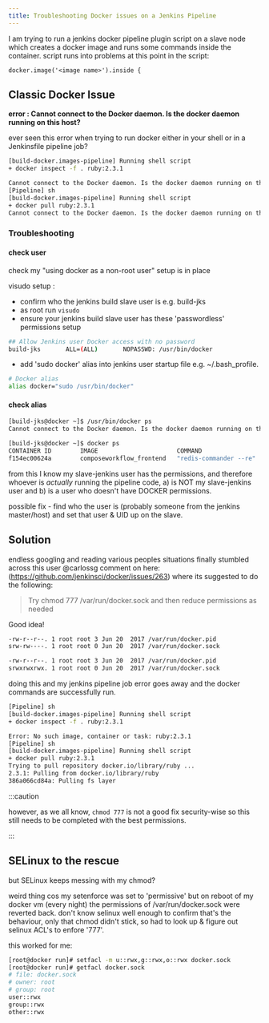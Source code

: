 ```yaml
---
title: Troubleshooting Docker issues on a Jenkins Pipeline
---
```



I am trying to run a jenkins docker pipeline plugin script on a slave node which creates a docker image and runs some commands inside the container. script runs into problems at this point in the script:

`docker.image('<image name>').inside {`

## Classic Docker Issue

**error : Cannot connect to the Docker daemon. Is the docker daemon running on this host?**

ever seen this error when trying to run docker either in your shell or in a Jenkinsfile pipeline job?

```bash
[build-docker.images-pipeline] Running shell script
+ docker inspect -f . ruby:2.3.1

Cannot connect to the Docker daemon. Is the docker daemon running on this host?
[Pipeline] sh
[build-docker.images-pipeline] Running shell script
+ docker pull ruby:2.3.1
Cannot connect to the Docker daemon. Is the docker daemon running on this host?
```

### Troubleshooting

#### check user

check my "using docker as a non-root user" setup is in place

visudo setup :

* confirm who the jenkins build slave user is e.g. build-jks
* as root run `visudo`
* ensure your jenkins build slave user has these 'passwordless' permissions setup

```bash
## Allow Jenkins user Docker access with no password
build-jks       ALL=(ALL)       NOPASSWD: /usr/bin/docker
```

* add 'sudo docker' alias into jenkins user startup file e.g. ~/.bash_profile.

```bash
# Docker alias
alias docker="sudo /usr/bin/docker"
```

#### check alias

```bash
[build-jks@docker ~]$ /usr/bin/docker ps
Cannot connect to the Docker daemon. Is the docker daemon running on this host?

[build-jks@docker ~]$ docker ps
CONTAINER ID        IMAGE                      COMMAND                  CREATED             STATUS                          PORTS                    NAMES
f154ec00624a        composeworkflow_frontend   "redis-commander --re"   2 weeks ago         Up Less than a second           0.0.0.0:8081->8081/tcp   composeworkflow_frontend_
```

from this I know my slave-jenkins user has the permissions, and therefore whoever is _actually_ running the pipeline code, a) is NOT my slave-jenkins user and b) is a user who doesn't have DOCKER permissions.

possible fix - find who the user is (probably someone from the jenkins master/host) and set that user & UID up on the slave.

## Solution

endless googling and reading various peoples situations finally stumbled across this user @carlossg comment on here: (https://github.com/jenkinsci/docker/issues/263) where its suggested to do the following:

>Try chmod 777 /var/run/docker.sock and then reduce permissions as needed

Good idea!

```bash
-rw-r--r--. 1 root root 3 Jun 20  2017 /var/run/docker.pid
srw-rw----. 1 root root 0 Jun 20  2017 /var/run/docker.sock
```

```bash
-rw-r--r--. 1 root root 3 Jun 20  2017 /var/run/docker.pid
srwxrwxrwx. 1 root root 0 Jun 20  2017 /var/run/docker.sock
```

doing this and my jenkins pipeline job error goes away and the docker commands are successfully run.

```bash
[Pipeline] sh
[build-docker.images-pipeline] Running shell script
+ docker inspect -f . ruby:2.3.1

Error: No such image, container or task: ruby:2.3.1
[Pipeline] sh
[build-docker.images-pipeline] Running shell script
+ docker pull ruby:2.3.1
Trying to pull repository docker.io/library/ruby ...
2.3.1: Pulling from docker.io/library/ruby
386a066cd84a: Pulling fs layer
```

:::caution

however, as we all know, `chmod 777` is not a good fix security-wise so this still needs to be completed with the best permissions.

:::

## SELinux to the rescue

but SELinux keeps messing with my chmod?

weird thing cos my setenforce was set to 'permissive' but on reboot of my docker vm (every night) the permissions of /var/run/docker.sock were reverted back. don't know selinux well enough to confirm that's the behaviour, only that chmod didn't stick, so had to look up & figure out selinux ACL's to enfore '777'.

this worked for me:

```bash
[root@docker run]# setfacl -m u::rwx,g::rwx,o::rwx docker.sock
[root@docker run]# getfacl docker.sock
# file: docker.sock
# owner: root
# group: root
user::rwx
group::rwx
other::rwx
```
